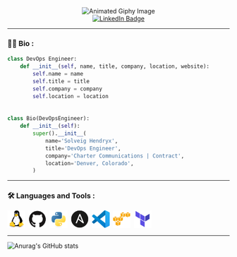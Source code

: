 <div id="header" align="center">
  <img src="https://media.giphy.com/media/VIuVH9oA5zJ3HWe4T1/giphy.gif" width="200" alt="Animated Giphy Image"/>
  <div id="badges">
    <a href="https://www.linkedin.com/in/sghendryx/">
      <img src="https://img.shields.io/badge/LinkedIn-blue?style=for-the-badge&logo=linkedin&logoColor=white" alt="LinkedIn Badge"/>
    </a>
  </div>
</div>

---

### :woman_technologist: Bio :

```python
class DevOps Engineer:
    def __init__(self, name, title, company, location, website):
        self.name = name
        self.title = title
        self.company = company
        self.location = location


class Bio(DevOpsEngineer):
    def __init__(self):
        super().__init__(
            name='Solveig Hendryx',
            title='DevOps Engineer',
            company='Charter Communications | Contract',
            location='Denver, Colorado',
        )
```
---

### :hammer_and_wrench: Languages and Tools :
<div>
  <img src="https://github.com/devicons/devicon/blob/master/icons/linux/linux-original.svg" title="Linux" alt="Linux Icon" width="40" height="40"/>&nbsp;
  <img src="https://github.com/devicons/devicon/blob/master/icons/github/github-original.svg" title="GitHub" alt="GitHub Icon" width="40" height="40"/>&nbsp;
  <img src="https://github.com/devicons/devicon/blob/master/icons/python/python-original.svg" title="Python" alt="Python Icon" width="40" height="40"/>&nbsp;
  <img src="https://github.com/devicons/devicon/blob/master/icons/ansible/ansible-original.svg" title="Ansible" alt="Ansible Icon" width="40" height="40"/>&nbsp;
  <img src="https://github.com/devicons/devicon/blob/master/icons/vscode/vscode-original.svg" title="VSCode" alt="VSCode Icon" width="40" height="40"/>&nbsp;
  <img src="https://github.com/devicons/devicon/blob/master/icons/amazonwebservices/amazonwebservices-original.svg" title="AWS" alt="AWS Icon" width="40" height="40"/>&nbsp;
  <img src="https://github.com/devicons/devicon/blob/master/icons/terraform/terraform-original.svg" title="Terraform" alt="Terraform Icon" width="40" height="40"/>&nbsp;
</div>

---

![Anurag's GitHub stats](https://github-readme-stats.vercel.app/api?username=sghendryx&theme=nightowl&show_icons=true)
